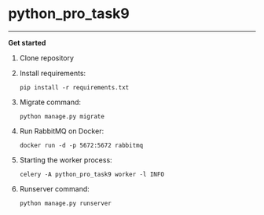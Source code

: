 # python_pro_task9
____
**Get started**

1. Clone repository
2. Install requirements:

    `pip install -r requirements.txt`

3. Migrate command:

    `python manage.py migrate`

4. Run RabbitMQ on Docker:

    `docker run -d -p 5672:5672 rabbitmq` 

5. Starting the worker process:

    `celery -A python_pro_task9 worker -l INFO` 

6. Runserver command:

    `python manage.py runserver` 
